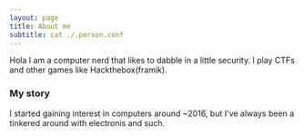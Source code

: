 ```yaml
---
layout: page
title: About me
subtitle: cat ./.person.conf
---
```


Hola I am a computer nerd that likes to dabble in a little security. I play CTFs and other games like Hackthebox(framik). 


### My story

I started gaining interest in computers around ~2016, but I've always been a tinkered around with electronis and such. 
